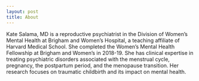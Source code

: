 ```yaml
---
layout: post
title: About
---
```


Kate Salama, MD is a reproductive psychiatrist in the Division of Women’s Mental Health at Brigham and Women’s Hospital, a teaching affiliate of Harvard Medical School. She completed the Women’s Mental Health Fellowship at Brigham and Women’s in 2018-19. She has clinical expertise in treating psychiatric disorders associated with the menstrual cycle, pregnancy, the postpartum period, and the menopause transition. Her research focuses on traumatic childbirth and its impact on mental health.
